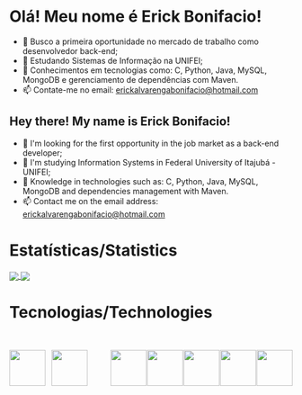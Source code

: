 # Olá! Meu nome é Erick Bonifacio!

- 🔭 Busco a primeira oportunidade no mercado de trabalho como desenvolvedor back-end;
- 🌱 Estudando Sistemas de Informação na UNIFEI;
- 📖 Conhecimentos em tecnologias como: C, Python, Java, MySQL, MongoDB e gerenciamento de dependências com Maven.
- 📫 Contate-me no email: erickalvarengabonifacio@hotmail.com

## Hey there! My name is Erick Bonifacio!

- 🔭 I'm looking for the first opportunity in the job market as a back-end developer;
- 🌱 I'm studying Information Systems in Federal University of Itajubá - UNIFEI;
- 📖 Knowledge in technologies such as: C, Python, Java, MySQL, MongoDB and dependencies management with Maven.
- 📫 Contact me on the email address: erickalvarengabonifacio@hotmail.com

# Estatísticas/Statistics

<a href="https://github.com/Erick-Bonifacio">
  <img align="center" src="https://github-readme-stats.vercel.app/api/top-langs/?username=Erick-Bonifacio&theme=merko" />
</a>
<a href="https://github.com/Erick-Bonifacio">
  <img align="center" src="https://streak-stats.demolab.com/?user=Erick-Bonifacio&theme=merko" />
</a>


# Tecnologias/Technologies

<div style="display: flex; justify-content: space-between; margin-top: 50px;">
  <a href="https://github.com/Erick-Bonifacio">
    <img align="justify" height="64" width="64" src="https://cdn.simpleicons.org/python/3776ab.svg" style="margin-right: 10px;" />
  </a>
  <a href="https://github.com/Erick-Bonifacio">
    <img align="justify" height="64" width="64" src="https://cdn.simpleicons.org/c/A8B9cc.svg" style="margin-right: 40px;" />
  </a>
  <a href="https://github.com/Erick-Bonifacio">
    <img align="justify" height="64" width="64" src="https://cdn.simpleicons.org/mysql/4479a.svg" />
  </a>
   <a href="https://github.com/Erick-Bonifacio">
    <img align="justify" height="64" width="64" src="https://cdn.simpleicons.org/springboot" />
  </a>
  <a href="https://github.com/Erick-Bonifacio">
    <img align="justify" height="64" width="64" src="https://cdn.simpleicons.org/hibernate/59666C" />
  </a>
  <a href="https://github.com/Erick-Bonifacio">
    <img align="justify" height="64" width="64" src="https://cdn.simpleicons.org/mongodb" />
  </a>
  <a href="https://github.com/Erick-Bonifacio">
    <img align="justify" height="64" width="64" src="https://cdn.simpleicons.org/apache" />
  </a>
</div>
